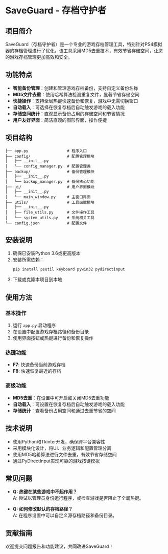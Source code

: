 # SaveGuard - 存档守护者

## 项目简介

SaveGuard（存档守护者）是一个专业的游戏存档管理工具，特别针对PS4模拟器的存档管理进行了优化。该工具采用MD5去重技术，有效节省存储空间，让您的游戏存档管理更加高效和安全。

## 功能特点

- **智能备份管理**：创建和管理游戏存档备份，支持自定义备份名称
- **MD5文件去重**：使用哈希算法检测重复文件，显著节省存储空间
- **快捷操作**：支持全局热键快速备份和恢复，游戏中无需切换窗口
- **自动载入**：可选择在恢复存档后自动触发游戏的载入功能
- **存储空间统计**：直观显示备份占用的存储空间和节省情况
- **用户友好界面**：简洁直观的图形界面，操作便捷

## 项目结构

```
├── app.py                 # 程序入口
├── config/                # 配置管理模块
│   ├── __init__.py
│   └── config_manager.py  # 配置管理类
├── backup/                # 备份管理模块
│   ├── __init__.py
│   └── backup_manager.py  # 备份核心功能
├── ui/                    # 用户界面模块
│   ├── __init__.py
│   └── main_window.py     # 主窗口界面
├── utils/                 # 工具函数模块
│   ├── __init__.py
│   ├── file_utils.py      # 文件操作工具
│   └── system_utils.py    # 系统相关工具
└── config.json            # 配置文件
```

## 安装说明

1. 确保已安装Python 3.6或更高版本
2. 安装所需依赖：
   ```
   pip install psutil keyboard pywin32 pydirectinput
   ```
3. 下载或克隆本项目到本地

## 使用方法

### 基本操作

1. 运行 `app.py` 启动程序
2. 在设置中配置游戏存档路径和备份目录
3. 使用界面按钮或热键进行备份和恢复操作

### 热键功能

- **F7**: 快速备份当前游戏存档
- **F8**: 快速恢复最近的存档

### 高级功能

- **MD5去重**：在设置中可开启或关闭MD5去重功能
- **自动载入**：可设置在恢复存档后自动触发游戏的载入功能
- **存储统计**：查看备份占用空间和通过去重节省的空间

## 技术说明

- 使用Python和Tkinter开发，确保跨平台兼容性
- 采用模块化设计，将UI、业务逻辑和配置管理分离
- 使用MD5哈希算法进行文件去重，有效节省存储空间
- 通过PyDirectInput实现可靠的游戏按键模拟

## 常见问题

- **Q: 热键在某些游戏中不起作用？**  
  A: 尝试以管理员身份运行程序，或检查游戏是否阻止了全局热键。

- **Q: 如何修改默认的存档路径？**  
  A: 在程序设置中可以自定义源存档路径和备份目录。

## 贡献指南

欢迎提交问题报告和功能建议，共同改进SaveGuard！